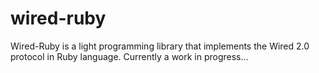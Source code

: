 # wired-ruby

Wired-Ruby is a light programming library that implements the Wired 2.0 protocol in Ruby language. Currently a work in progress...